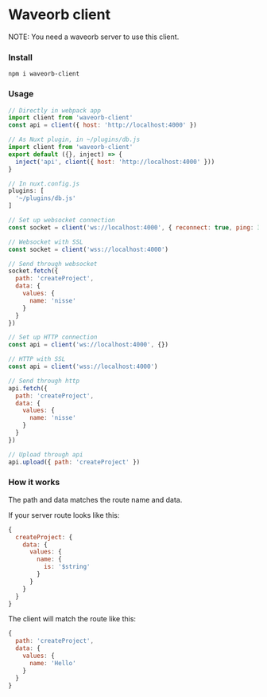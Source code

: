 # Waveorb client
NOTE: You need a waveorb server to use this client.

### Install
```
npm i waveorb-client
```

### Usage
```javascript
// Directly in webpack app
import client from 'waveorb-client'
const api = client({ host: 'http://localhost:4000' })

// As Nuxt plugin, in ~/plugins/db.js
import client from 'waveorb-client'
export default ({}, inject) => {
  inject('api', client({ host: 'http://localhost:4000' }))
}

// In nuxt.config.js
plugins: [
  '~/plugins/db.js'
]

// Set up websocket connection
const socket = client('ws://localhost:4000', { reconnect: true, ping: 3000 })

// Websocket with SSL
const socket = client('wss://localhost:4000')

// Send through websocket
socket.fetch({
  path: 'createProject',
  data: {
    values: {
      name: 'nisse'
    }
  }
})

// Set up HTTP connection
const api = client('ws://localhost:4000', {})

// HTTP with SSL
const api = client('wss://localhost:4000')

// Send through http
api.fetch({
  path: 'createProject',
  data: {
    values: {
      name: 'nisse'
    }
  }
})

// Upload through api
api.upload({ path: 'createProject' })
```

### How it works
The path and data matches the route name and data.

If your server route looks like this:
```javascript
{
  createProject: {
    data: {
      values: {
        name: {
          is: '$string'
        }
      }
    }
  }
}
```
The client will match the route like this:
```javascript
{
  path: 'createProject',
  data: {
    values: {
      name: 'Hello'
    }
  }
}
```
